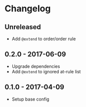 # Changelog

## Unreleased
- Add `@extend` to order/order rule

## 0.2.0 - 2017-06-09
- Upgrade dependencies
- Add `@extend` to ignored at-rule list

## 0.1.0 - 2017-04-09
- Setup base config
